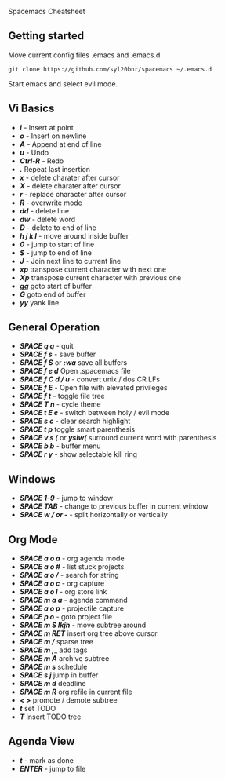Spacemacs Cheatsheet
## Getting started
Move current config files .emacs and .emacs.d
```
git clone https://github.com/syl20bnr/spacemacs ~/.emacs.d
```
Start emacs and select evil mode.
## Vi Basics
* **_i_** - Insert at point
* **_o_** - Insert on newline
* **_A_** - Append at end of line
* **_u_** - Undo
* **_Ctrl-R_** - Redo
* **_._** Repeat last insertion
* **_x_** - delete charater after cursor
* **_X_** - delete charater after cursor
* **_r_** - replace character after cursor
* **_R_** - overwrite mode
* **_dd_** - delete line
* **_dw_** - delete word
* **_D_** - delete to end of line
* **_h j k l_** - move around inside buffer
* **_0_** - jump to start of line
* **_$_** - jump to end of line
* **_J_** - Join next line to current line
* **_xp_** transpose current character with next one
* **_Xp_** transpose current character with previous one
* **_gg_** goto start of buffer
* **_G_** goto end of buffer
* **_yy_** yank line
## General Operation
* **_SPACE q q_** - quit
* **_SPACE f s_** - save buffer
* **_SPACE f S_** or **_:wa_** save all buffers
* **_SPACE f e d_** Open .spacemacs file
* **_SPACE f C d / u_** - convert unix / dos CR LFs
* **_SPACE f E_** - Open file with elevated privileges
* **_SPACE f t_** - toggle file tree
* **_SPACE T n_** - cycle theme
* **_SPACE t E e_** - switch between holy / evil mode
* **_SPACE s c_** - clear search highlight
* **_SPACE t p_** toggle smart parenthesis
* **_SPACE v s (_** or **_ysiw(_** surround current word with parenthesis
* **_SPACE b b_** - buffer menu
* **_SPACE r y_** - show selectable kill ring
## Windows
* **_SPACE 1-9_** - jump to window
* **_SPACE TAB_** - change to previous buffer in current window
* **_SPACE w / or -_** - split horizontally or vertically
## Org Mode
* **_SPACE a o a_** - org agenda mode
* **_SPACE a o #_** - list stuck projects
* **_SPACE a o /_** - search for string
* **_SPACE a o c_** - org capture
* **_SPACE a o l_** - org store link
* **_SPACE m a a_** - agenda command
* **_SPACE a o p_** - projectile capture
* **_SPACE p o_** - goto project file
* **_SPACE m S lkjh_** - move subtree around
* **_SPACE m RET_** insert org tree above cursor 
* **_SPACE m /_** sparse tree 
* **_SPACE m ,_**_ add tags 
* **_SPACE m A_** archive subtree
* **_SPACE m s_** schedule  
* **_SPACE s j_** jump in buffer
* **_SPACE m d_** deadline 
* **_SPACE m R_** org refile in current file
* **_< >_** promote / demote subtree
* **_t_** set TODO
* **_T_** insert TODO tree
## Agenda View
* **_t_** - mark as done
* **_ENTER_** - jump to file

